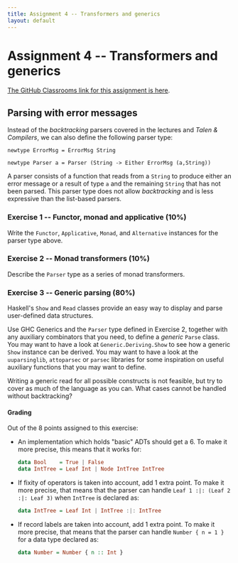 ```yaml
---
title: Assignment 4 -- Transformers and generics
layout: default
---
```


# Assignment 4 -- Transformers and generics

[The GitHub Classrooms link for this assignment is here](https://classroom.github.com/a/XAaH3jMH).

## Parsing with error messages

Instead of the *backtracking* parsers covered in the lectures and
*Talen & Compilers*, we can also define the following parser type:

```
newtype ErrorMsg = ErrorMsg String

newtype Parser a = Parser (String -> Either ErrorMsg (a,String))
```

A parser consists of a function that reads from a `String` to produce
either an error message or a result of type `a` and the remaining
`String` that has not been parsed. This parser type does not allow
*backtracking* and is less expressive than the list-based parsers.

### Exercise 1 -- Functor, monad and applicative (10%)

Write the `Functor`, `Applicative`, `Monad`, and `Alternative` instances
for the parser type above.

### Exercise 2 -- Monad transformers (10%)

Describe the `Parser` type as a series of monad transformers. 

### Exercise 3 -- Generic parsing (80%)

Haskell's `Show` and `Read` classes provide an easy way to display and
parse user-defined data structures.

Use GHC Generics and the `Parser` type defined in Exercise 2, together
with any auxiliary combinators that you need, to define a *generic*
`Parse` class. You may want to have a look at `Generic.Deriving.Show`
to see how a generic `Show` instance can be derived. You may want to
have a look at the `uuparsinglib`, `attoparsec` or `parsec` libraries
for some inspiration on useful auxiliary functions that you may want
to define.


Writing a generic read for all possible constructs is not feasible,
but try to cover as much of the language as you can. What cases cannot
be handled without backtracking?

#### Grading

Out of the 8 points assigned to this exercise:

* An implementation which holds "basic" ADTs should get a 6.
    To make it more precise, this means that it works for:

    ```haskell
    data Bool    = True | False
    data IntTree = Leaf Int | Node IntTree IntTree
    ```

* If fixity of operators is taken into account, add 1 extra point.
    To make it more precise, that means that the parser can handle
    `Leaf 1 :|: (Leaf 2 :|: Leaf 3)` when `IntTree` is declared as:

    ```haskell
    data IntTree = Leaf Int | IntTree :|: IntTree
    ```

* If record labels are taken into account, add 1 extra point.
    To make it more precise, that means that the parser can handle
    `Number { n = 1 }`  for a data type declared as:

    ```haskell
    data Number = Number { n :: Int }
    ```